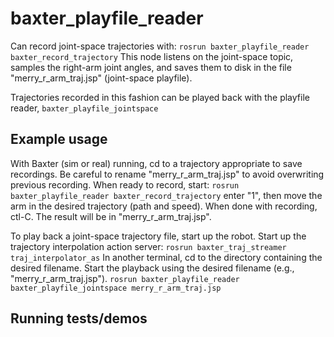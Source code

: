 # baxter_playfile_reader
Can record joint-space trajectories with:
`rosrun baxter_playfile_reader baxter_record_trajectory`
This node listens on the joint-space topic, samples the right-arm joint angles,
and saves them to disk in the file "merry_r_arm_traj.jsp" (joint-space playfile).

Trajectories recorded in this fashion can be played back with the playfile reader,
`baxter_playfile_jointspace`
## Example usage
With Baxter (sim or real) running, cd to a trajectory appropriate to save recordings.
Be careful to rename "merry_r_arm_traj.jsp" to avoid overwriting previous recording.
When ready to record, start:
`rosrun baxter_playfile_reader baxter_record_trajectory`
enter "1", then move the arm in the desired trajectory (path and speed).
When done with recording, ctl-C.  The result will be in "merry_r_arm_traj.jsp".

To play back a joint-space trajectory file, start up the robot.  Start up the trajectory
interpolation action server:
`rosrun baxter_traj_streamer traj_interpolator_as`
In another terminal, cd to the directory containing the desired filename.
Start the playback using the desired filename (e.g., "merry_r_arm_traj.jsp").
`rosrun baxter_playfile_reader baxter_playfile_jointspace merry_r_arm_traj.jsp`

## Running tests/demos
    
